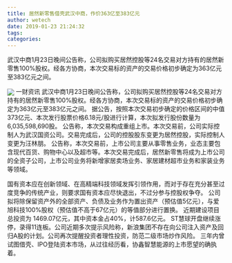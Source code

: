 ```yaml
---
title: 居然新零售借壳武汉中商，作价363亿至383亿元
author: wetech
date: 2019-01-23 21:24:32
tags: 
categories: 
---
```

武汉中商1月23日晚间公告称，公司拟购买居然控股等24名交易对方持有的居然新零售100%股权。经各方协商，本次交易标的资产的交易价格初步确定为363亿元至383亿元之间。
<!-- more -->
<img align="center" border="0" src="https://imgcdn.yicai.com/uppics/images/2019/01/4cf6d2788b7b0a98f6e059575e45921e.jpg" />
一财资讯
武汉中商1月23日晚间公告称，公司拟购买居然控股等24名交易对方持有的居然新零售100%股权。经各方协商，本次交易标的资产的交易价格初步确定为363亿元至383亿元之间。
据公告，按照本次交易初步确定的价格区间的中值373亿元、本次发行股票价格6.18元/股进行计算，本次拟发行股份数量为6,035,598,690股。
公告称，本次交易构成重组上市。本次交易前，公司实际控制人为武汉国资公司。交易完成后，公司的控股股东变更为居然控股，实际控制人变更为汪林朋。
公告称，本次交易前，上市公司主要从事零售业务，业态主要包含现代百货、购物中心以及超市等。本次交易完成后，居然新零售将成为上市公司的全资子公司，上市公司业务将新增家居卖场业务、家居建材超市业务和家装业务等领域。
 
 
国有资本应在创新领域、在高精端科技领域发挥引领作用，而对于存在充分甚至过度竞争的传统产业，则要求国有资本应尽快退出，不过分参与控股权争夺。
公司拟将除保留资产外的全部资产、负债及业务作为置出资产（预估值5亿元），与爱旭科技100%股权（预估值不高于67亿元）的等值部分进行置换。
近期建设项目总投资为 1469.07亿元，其中资本金占40%，计587.6亿元。
ST慧球开盘继续涨停，录得11连板。公司近期多次提示风险称，新浪集团不存在向公司注入资产及回归A股的计划。公司再次提醒投资者理性投资，防范二级市场炒作风险。
三年内曾试图借壳、IPO登陆资本市场，从过往经历看，协鑫智慧能源的上市愿望的确执着。

